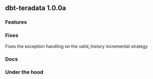 ## dbt-teradata 1.0.0a

### Features

### Fixes
Fixes the exception handling on the valid_history incremental strategy

### Docs

### Under the hood
